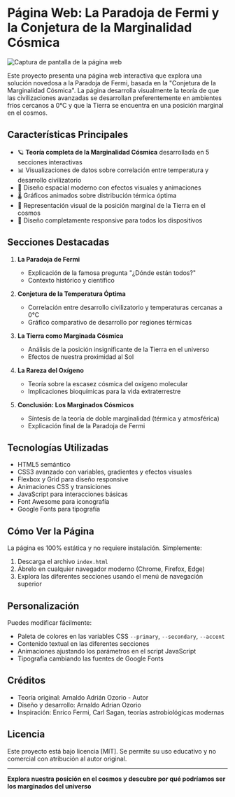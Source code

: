 # Página Web: La Paradoja de Fermi y la Conjetura de la Marginalidad Cósmica

![Captura de pantalla de la página web](https://via.placeholder.com/800x400?text=Captura+de+Pantalla+del+Proyecto)

Este proyecto presenta una página web interactiva que explora una solución novedosa a la Paradoja de Fermi, basada en la "Conjetura de la Marginalidad Cósmica". La página desarrolla visualmente la teoría de que las civilizaciones avanzadas se desarrollan preferentemente en ambientes fríos cercanos a 0°C y que la Tierra se encuentra en una posición marginal en el cosmos.

## Características Principales

- 🪐 **Teoría completa de la Marginalidad Cósmica** desarrollada en 5 secciones interactivas
- 📊 Visualizaciones de datos sobre correlación entre temperatura y desarrollo civilizatorio
- 🚀 Diseño espacial moderno con efectos visuales y animaciones
- 🌡️ Gráficos animados sobre distribución térmica óptima
- 🌌 Representación visual de la posición marginal de la Tierra en el cosmos
- 📱 Diseño completamente responsive para todos los dispositivos

## Secciones Destacadas

1. **La Paradoja de Fermi**
   - Explicación de la famosa pregunta "¿Dónde están todos?"
   - Contexto histórico y científico

2. **Conjetura de la Temperatura Óptima**
   - Correlación entre desarrollo civilizatorio y temperaturas cercanas a 0°C
   - Gráfico comparativo de desarrollo por regiones térmicas

3. **La Tierra como Marginada Cósmica**
   - Análisis de la posición insignificante de la Tierra en el universo
   - Efectos de nuestra proximidad al Sol

4. **La Rareza del Oxígeno**
   - Teoría sobre la escasez cósmica del oxígeno molecular
   - Implicaciones bioquímicas para la vida extraterrestre

5. **Conclusión: Los Marginados Cósmicos**
   - Síntesis de la teoría de doble marginalidad (térmica y atmosférica)
   - Explicación final de la Paradoja de Fermi

## Tecnologías Utilizadas

- HTML5 semántico
- CSS3 avanzado con variables, gradientes y efectos visuales
- Flexbox y Grid para diseño responsive
- Animaciones CSS y transiciones
- JavaScript para interacciones básicas
- Font Awesome para iconografía
- Google Fonts para tipografía

## Cómo Ver la Página

La página es 100% estática y no requiere instalación. Simplemente:

1. Descarga el archivo `index.html`
2. Ábrelo en cualquier navegador moderno (Chrome, Firefox, Edge)
3. Explora las diferentes secciones usando el menú de navegación superior

## Personalización

Puedes modificar fácilmente:
- Paleta de colores en las variables CSS `--primary`, `--secondary`, `--accent`
- Contenido textual en las diferentes secciones
- Animaciones ajustando los parámetros en el script JavaScript
- Tipografía cambiando las fuentes de Google Fonts

## Créditos

- Teoría original: Arnaldo Adrián Ozorio - Autor
- Diseño y desarrollo: Arnaldo Adrian Ozorio 
- Inspiración: Enrico Fermi, Carl Sagan, teorías astrobiológicas modernas

## Licencia

Este proyecto está bajo licencia [MIT]. Se permite su uso educativo y no comercial con atribución al autor original.

---

**Explora nuestra posición en el cosmos y descubre por qué podríamos ser los marginados del universo**
